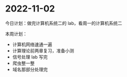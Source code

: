 # 2022-11-02

今日计划：做完计算机系统二的 lab，看周一的计算机系统二

本周计划：

- 计算机网络速通一遍
- 计算理论前两章复习，准备小测
- 信号处理 lab 写完
- 爬虫整一整
- 域名那部分处理完
